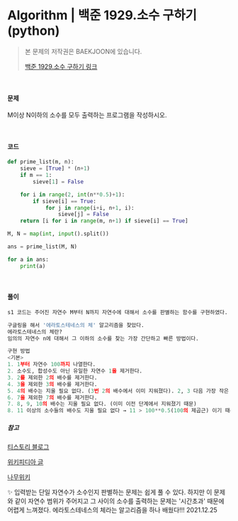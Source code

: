 # Algorithm | 백준 1929.소수 구하기 (python)

> 본 문제의 저작권은 BAEKJOON에 있습니다.
>
> [백준 1929.소수 구하기 링크](https://www.acmicpc.net/problem/1929)

</br>

#### 문제

M이상 N이하의 소수를 모두 출력하는 프로그램을 작성하시오.

</br>

#### 코드

```python
def prime_list(m, n):
    sieve = [True] * (n+1)
    if m == 1:
        sieve[1] = False

    for i in range(2, int(n**0.5)+1):
        if sieve[i] == True:
            for j in range(i+i, n+1, i):
                sieve[j] = False
    return [i for i in range(m, n+1) if sieve[i] == True]

M, N = map(int, input().split())

ans = prime_list(M, N)

for a in ans:
    print(a)
```

</br>

#### 풀이

```python
s1 코드는 주어진 자연수 M부터 N까지 자연수에 대해서 소수를 판별하는 함수를 구현하였다. 자연수 x를 2부터 x-1까지 증가시키면서 그 수로 나누어 떨어지면 소수가 아니고 반복문이 정상적으로 종료되면 소수인 것으로 판별하였다. 하지만 결과는 '시간초과'...

구글링을 해서 '에라토스테네스의 체' 알고리즘을 찾았다.
에라토스테네스의 체란?
임의의 자연수 n에 대해서 그 이하의 소수를 찾는 가장 간단하고 빠른 방법이다.

구현 방법
<기본>
1. 1부터 자연수 100까지 나열한다.
2. 소수도, 합성수도 아닌 유일한 자연수 1을 제거한다.
3. 2를 제외한 2의 배수를 제거한다.
4. 3을 제외한 3의 배수를 제거한다.
5. 4의 배수는 지울 필요 없다. (3번 2의 배수에서 이미 지워졌다). 2, 3 다음 가장 작은 소수 5를 제외한 5의 배수를 제거한다.
6. 7을 제외한 7의 배수를 제거한다.
7. 8, 9, 10의 배수는 지울 필요 없다. (이미 이전 단계에서 지워졌기 때문)
8. 11 이상의 소수들의 배수도 지울 필요 없다 → 11 > 100**0.5(100의 제곱근) 이기 때문에 지울 필요가 없다. 자연수 100의 최대 약수가 sqrt(100) 이하이므로!  
```



##### 참고

[티스토리 블로그](https://kbwplace.tistory.com/76)

[위키피디아 글](https://ko.wikipedia.org/wiki/%EC%97%90%EB%9D%BC%ED%86%A0%EC%8A%A4%ED%85%8C%EB%84%A4%EC%8A%A4%EC%9D%98_%EC%B2%B4)

[나무위키](https://namu.wiki/w/%EC%97%90%EB%9D%BC%ED%86%A0%EC%8A%A4%ED%85%8C%EB%84%A4%EC%8A%A4%EC%9D%98%20%EC%B2%B4)



✨ 입력받는 단일 자연수가 소수인지 판별하는 문제는 쉽게 풀 수 있다. 하지만 이 문제와 같이 자연수 범위가 주어지고 그 사이의 소수를 출력하는 문제는 '시간초과' 때문에 어렵게 느껴졌다. 에라토스테네스의 체라는 알고리즘을 하나 배웠다!!! 2021.12.25

